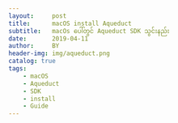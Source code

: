 ```yaml
---
layout:     post
title:      macOS install Aqueduct
subtitle:   macOs ပေါ်တွင် Aqueduct SDK သွင်းနည်း
date:       2019-04-11
author:     BY
header-img: img/aqueduct.png
catalog: true
tags:
    - macOS
    - Aqueduct
    - SDK
    - install
    - Guide
---
```

